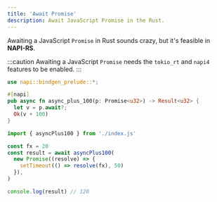 ```yaml
---
title: 'Await Promise'
description: Await JavaScript Promise in the Rust.
---
```


Awaiting a JavaScript `Promise` in Rust sounds crazy, but it's feasible in **NAPI-RS**.

:::caution
Awaiting a JavaScript `Promise` needs the `tokio_rt` and `napi4` features to be enabled.
:::

```rust title=lib.rs
use napi::bindgen_prelude::*;

#[napi]
pub async fn async_plus_100(p: Promise<u32>) -> Result<u32> {
  let v = p.await?;
  Ok(v + 100)
}
```

```js {4} title=test.mjs
import { asyncPlus100 } from './index.js'

const fx = 20
const result = await asyncPlus100(
  new Promise((resolve) => {
    setTimeout(() => resolve(fx), 50)
  }),
)

console.log(result) // 120
```
